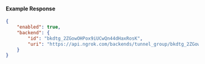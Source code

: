 <!-- Code generated for API Clients. DO NOT EDIT. -->

#### Example Response

```json
{
	"enabled": true,
	"backend": {
		"id": "bkdtg_2ZGowOHPox9iUCwQn44dHaxRosK",
		"uri": "https://api.ngrok.com/backends/tunnel_group/bkdtg_2ZGowOHPox9iUCwQn44dHaxRosK"
	}
}
```
